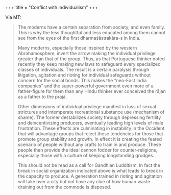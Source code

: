 +++
title = "Conflict with individualism"
+++

Via MT:

> The moderns have a certain separation from society, and even family. This is why the less thoughtful and less educated among them cannot see from the eyes of the first dharmaśāstrakāra-s in India.
>
> Many moderns, especially those inspired by the western Abrahamosphere, invert the arrow making the individual privilege greater than that of the group. Thus, as that Portuguese thinker noted recently they keep making new laws to safeguard every specialized classes of individuals. The result is a certain paralysis through litigation, agitation and rioting for individual safeguards without concern for the social bonds. This makes the “neo-East India companies” and the super-powerful government even more of a father-figure for them than any Hindu thinker ever conceived the rājan as a father to the prajā. 
>
> Other dimensions of individual privilege manifest in loss of sexual strictures and intemperate recreational substance use (mechanism of shame). The former destabilizes society through depressing fertility and deincentivizing producers, eventually leading high levels of male frustration. These effects are culminating in instability in the Occident that will advantage groups that reject these tendencies for those that promote group stability and growth. In effect it is creating the feared scenario of people without any crafts to train in and produce. These people then provide the ideal cannon fodder for counter-religions, especially those with a culture of keeping longstanding grudges.
>
> This should not be read as a call for Gandhian Ludditism. In fact the break in social organization indicated above is what leads to break in the capacity to produce. A generation trained in rioting and agitation will take over a city but not have any clue of how human waste draining out from the commode is disposed.

